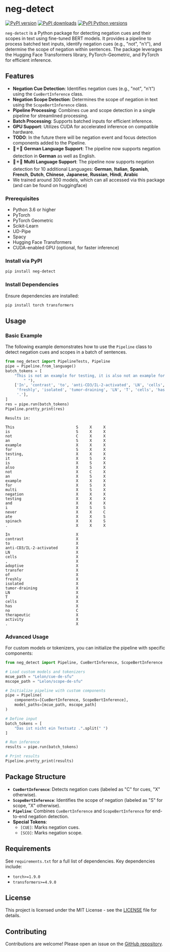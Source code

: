 # neg-detect

[![PyPI version](https://img.shields.io/pypi/v/neg-detect.svg)](https://pypi.org/project/neg-detect/)
[![PyPI downloads](https://img.shields.io/pypi/dm/neg-detect.svg)](https://pypi.org/project/neg-detect/)
[![PyPI Python versions](https://img.shields.io/pypi/pyversions/neg-detect.svg)](https://pypi.org/project/neg-detect/)

`neg-detect` is a Python package for detecting negation cues and their scopes in text using fine-tuned BERT models. It provides a pipeline to process batched text inputs, identify negation cues (e.g., "not", "n't"), and determine the scope of negation within sentences. The package leverages the Hugging Face Transformers library, PyTorch-Geometric, and PyTorch for efficient inference.

## Features
- **Negation Cue Detection**: Identifies negation cues (e.g., "not", "n't") using the `CueBertInference` class.
- **Negation Scope Detection**: Determines the scope of negation in text using the `ScopeBertInference` class.
- **Pipeline Processing**: Combines cue and scope detection in a single pipeline for streamlined processing.
- **Batch Processing**: Supports batched inputs for efficient inference.
- **GPU Support**: Utilizes CUDA for accelerated inference on compatible hardware.
- **TODO**: In the future there will be negation event and focus detection components added to the Pipeline.
- 🌟✴️🌟 **German Language Support**: The pipeline now supports negation detection in **German** as well as English.
- 🌟✴️🌟 **Multi Language Support**: The pipeline now supports negation detection for 10 additional Languages: **German**, **Italian**, **Spanish**, **French**, **Dutch**, **Chinese**, **Japanese**, **Russian**, **Hindi**, **Arabic**
- We trained around 300 models, which can all accessed via this package (and can be found on huggingface)

### Prerequisites
- Python 3.6 or higher
- PyTorch 
- PyTorch Geometric
- Scikit-Learn
- UD-Pipe
- Spacy 
- Hugging Face Transformers
- CUDA-enabled GPU (optional, for faster inference)

### Install via PyPI
```bash
pip install neg-detect
```

### Install Dependencies
Ensure dependencies are installed:
```bash
pip install torch transformers
```

## Usage

### Basic Example
The following example demonstrates how to use the `Pipeline` class to detect negation cues and scopes in a batch of sentences.

```python
from neg_detect import PipelineTests, Pipeline
pipe = Pipeline.from_language()
batch_tokens = [
    "This is not an example for testing, it is also not an example for multi negation testing and i never ate spinach .".split(
        " "),
    ['In', 'contrast', 'to', 'anti-CD3/IL-2-activated', 'LN', 'cells', ',', 'adoptive', 'transfer', 'of',
     'freshly', 'isolated', 'tumor-draining', 'LN', 'T', 'cells', 'has', 'no', 'therapeutic', 'activity',
     '.'],
]
res = pipe.run(batch_tokens)
Pipeline.pretty_print(res)

```
```
Results in:

This                           S     X     X    
is                             S     X     X    
not                            C     X     X    
an                             S     X     X    
example                        X     X     X    
for                            S     X     X    
testing,                       X     X     X    
it                             X     S     X    
is                             X     S     X    
also                           X     S     X    
not                            X     C     X    
an                             X     S     X    
example                        X     X     X    
for                            X     S     X    
multi                          X     S     X    
negation                       X     X     X    
testing                        X     X     X    
and                            X     X     X    
i                              X     S     S    
never                          X     X     C    
ate                            X     X     S    
spinach                        X     X     S    
.                              X     X     X    

In                             X    
contrast                       X    
to                             X    
anti-CD3/IL-2-activated        X    
LN                             X    
cells                          X    
,                              X    
adoptive                       X    
transfer                       X    
of                             X    
freshly                        X    
isolated                       X    
tumor-draining                 X    
LN                             X    
T                              X    
cells                          X    
has                            X    
no                             C    
therapeutic                    X    
activity                       X    
.                              X  
```

### Advanced Usage
For custom models or tokenizers, you can initialize the pipeline with specific components:

```python
from neg_detect import Pipeline, CueBertInference, ScopeBertInference

# Load custom models and tokenizers
mcue_path = "Lelon/cue-de-sfu"
mscope_path = "Lelon/scope-de-sfu"

# Initialize pipeline with custom components
pipe = Pipeline(
    components=[CueBertInference, ScopeBertInference],
    model_paths=[mcue_path, mscope_path]
)

# Define input
batch_tokens = [
    "Das ist nicht ein Testsatz .".split(" ")
]

# Run inference
results = pipe.run(batch_tokens)

# Print results
Pipeline.pretty_print(results)
```

## Package Structure
- **`CueBertInference`**: Detects negation cues (labeled as "C" for cues, "X" otherwise).
- **`ScopeBertInference`**: Identifies the scope of negation (labeled as "S" for scope, "X" otherwise).
- **`Pipeline`**: Combines `CueBertInference` and `ScopeBertInference` for end-to-end negation detection.
- **Special Tokens**:
  - `[CUE]`: Marks negation cues.
  - `[SCO]`: Marks negation scope.

## Requirements
See `requirements.txt` for a full list of dependencies. Key dependencies include:
- `torch>=1.9.0`
- `transformers>=4.9.0`

## License
This project is licensed under the MIT License - see the [LICENSE](LICENSE) file for details.

## Contributing
Contributions are welcome! Please open an issue on the [GitHub repository](https://github.com/LeonHammerla/neg-detect).

